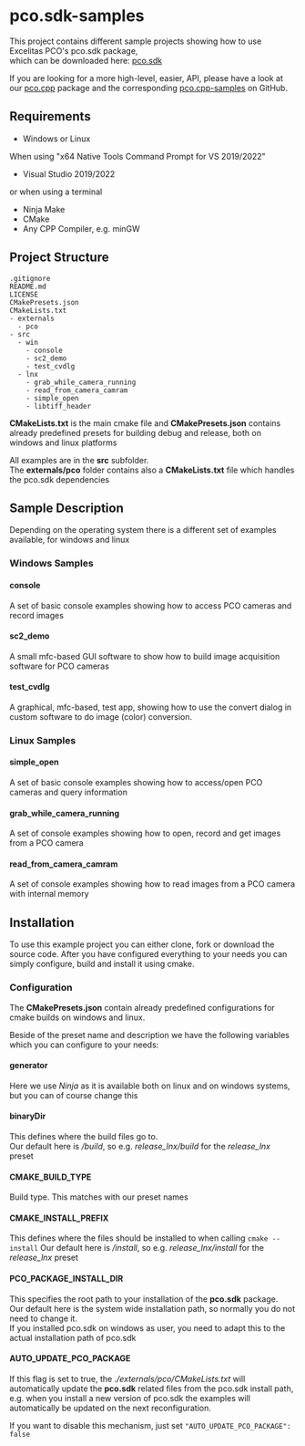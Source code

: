 # pco.sdk-samples
This project contains different sample projects showing how to use Excelitas PCO's pco.sdk package,   
which can be downloaded here: [pco.sdk](https://www.excelitas.com/de/product/pco-software-development-kits#custom-tab-general-sdk)

If you are looking for a more high-level, easier, API, please have a look at our
[pco.cpp](https://www.excelitas.com/product/pco-software-development-kits#custom-tab-c__) package and the corresponding
[pco.cpp-samples](https://github.com/Excelitas-PCO/pco.cpp-samples) on GitHub.

## Requirements
- Windows or Linux 

When using "x64 Native Tools Command Prompt for VS 2019/2022" 
- Visual Studio 2019/2022

or when using a terminal
- Ninja Make
- CMake
- Any CPP Compiler, e.g. minGW

## Project Structure
 
```
.gitignore
README.md
LICENSE
CMakePresets.json
CMakeLists.txt
- externals
  - pco
- src
  - win
    - console
    - sc2_demo
    - test_cvdlg
  - lnx
    - grab_while_camera_running
    - read_from_camera_camram
    - simple_open
    - libtiff_header
```

**CMakeLists.txt** is the main cmake file and **CMakePresets.json** contains already predefined presets for building debug and release,
both on windows and linux platforms

All examples are in the **src** subfolder.  
The **externals/pco** folder contains also a **CMakeLists.txt** file which handles the pco.sdk dependencies

## Sample Description

Depending on the operating system there is a different set of examples available, for windows and linux

### Windows Samples

#### console
A set of basic console examples showing how to access PCO cameras and record images

#### sc2_demo
A small mfc-based GUI software to show how to build image acquisition software for PCO cameras

#### test_cvdlg
A graphical, mfc-based, test app, showing how to use the convert dialog in custom software to do image (color) conversion.

### Linux Samples

#### simple_open
A set of basic console examples showing how to access/open PCO cameras and query information

#### grab_while_camera_running
A set of console examples showing how to open, record and get images from a PCO camera

#### read_from_camera_camram
A set of console examples showing how to read images from a PCO camera with internal memory


## Installation

To use this example project you can either clone, fork or download the source code. 
After you have configured everything to your needs you can simply configure, build and install it using cmake.

### Configuration

The **CMakePresets.json** contain already predefined configurations for cmake builds on windows and linux.  

Beside of the preset name and description we have the following variables which you can configure to your needs: 

#### generator 
Here we use *Ninja* as it is available both on linux and on windows systems, but you can of course change this

#### binaryDir
This defines where the build files go to.  
Our default here is *<preset name>/build*, so e.g. *release_lnx/build* for the *release_lnx* preset

#### CMAKE_BUILD_TYPE
Build type. This matches with our preset names

#### CMAKE_INSTALL_PREFIX
This defines where the files should be installed to when calling ```cmake --install```
Our default here is *<preset name>/install*, so e.g. *release_lnx/install* for the *release_lnx* preset

#### PCO_PACKAGE_INSTALL_DIR
This specifies the root path to your installation of the **pco.sdk** package.  
Our default here is the system wide installation path, so normally you do not need to change it.  
If you installed pco.sdk on windows as user, you need to adapt this to the actual installation path of pco.sdk

#### AUTO_UPDATE_PCO_PACKAGE
If this flag is set to true, the *./externals/pco/CMakeLists.txt* will automatically update the **pco.sdk** related files from the pco.sdk install path, e.g. when you install a new version of pco.sdk the examples will automatically be updated on the next reconfiguration.

If you want to disable this mechanism, just set ```"AUTO_UPDATE_PCO_PACKAGE": false``` 
